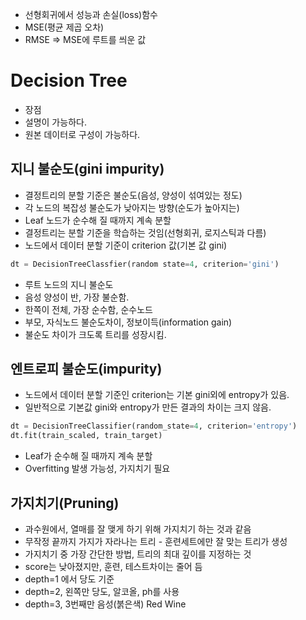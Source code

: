 - 선형회귀에서 성능과 손실(loss)함수
- MSE(평균 제곱 오차)
- RMSE => MSE에 루트를 씌운 값

# Decision Tree
- 장점
- 설명이 가능하다.
- 원본 데이터로 구성이 가능하다.

## 지니 불순도(gini impurity)
- 결정트리의 분할 기준은 불순도(음성, 양성이 섞여있는 정도)
- 각 노드의 복잡성 불순도가 낮아지는 방향(순도가 높아지는)
- Leaf 노드가 순수해 질 때까지 계속 분할
- 결정트리는 분할 기준을 학습하는 것임(선형회귀, 로지스틱과 다름)
- 노드에서 데이터 분할 기준이 criterion 값(기본 값 gini)
```python
dt = DecisionTreeClassfier(random state=4, criterion='gini')
```
- 루트 노드의 지니 불순도
- 음성 양성이 반, 가장 불순함.
- 한쪽이 전체, 가장 순수함, 순수노드
- 부모, 자식노드 불순도차이, 정보이득(information gain)
- 불순도 차이가 크도록 트리를 성장시킴.

## 엔트로피 불순도(impurity)
- 노드에서 데이터 분할 기준인 criterion는 기본 gini외에 entropy가 있음.
- 일반적으로 기본값 gini와 entropy가 만든 결과의 차이는 크지 않음.
```python
dt = DecisionTreeClassifier(random_state=4, criterion='entropy')
dt.fit(train_scaled, train_target)
```
- Leaf가 순수해 질 때까지 계속 분할
- Overfitting 발생 가능성, 가지치기 필요

## 가지치기(Pruning)
- 과수원에서, 열매를 잘 맺게 하기 위해 가지치기 하는 것과 같음
- 무작정 끝까지 가지가 자라나는 트리 - 훈련세트에만 잘 맞는 트리가 생성
- 가지치기 중 가장 간단한 방법, 트리의 최대 깊이를 지정하는 것
- score는 낮아졌지만, 훈련, 테스트차이는 줄어 듬
- depth=1 에서 당도 기준
- depth=2, 왼쪽만 당도, 알코올, ph를 사용
- depth=3, 3번째만 음성(붉은색) Red Wine